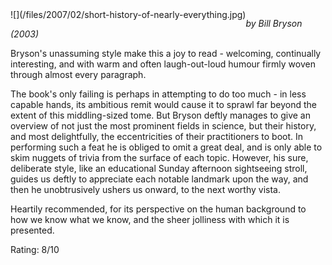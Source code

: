 <!--
.. title: A Short History Of Nearly Everything
.. slug: a-short-history-of-nearly-everything
.. date: 2007-02-21 00:12:36-06:00
.. tags: media,books,non-fiction,history
.. link: 
.. description: 
.. type: text
-->

<span style="float: left">
![](/files/2007/02/short-history-of-nearly-everything.jpg)
</span>

*by Bill Bryson (2003)*

Bryson's unassuming style make this a joy to read - welcoming,
continually interesting, and with warm and often laugh-out-loud humour
firmly woven through almost every paragraph.

The book's only failing is perhaps in attempting to do too much - in
less capable hands, its ambitious remit would cause it to sprawl far
beyond the extent of this middling-sized tome. But Bryson deftly manages
to give an overview of not just the most prominent fields in science,
but their history, and most delightfully, the eccentricities of their
practitioners to boot. In performing such a feat he is obliged to omit a
great deal, and is only able to skim nuggets of trivia from the surface
of each topic. However, his sure, deliberate style, like an educational
Sunday afternoon sightseeing stroll, guides us deftly to appreciate each
notable landmark upon the way, and then he unobtrusively ushers us
onward, to the next worthy vista.

Heartily recommended, for its perspective on the human background to how
we know what we know, and the sheer jolliness with which it is
presented.

Rating: 8/10

<br style="clear: both" />
